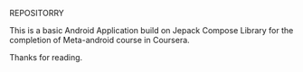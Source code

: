 REPOSITORRY

This is a basic Android Application build on Jepack Compose Library for the completion of Meta-android course in Coursera.

Thanks for reading.
